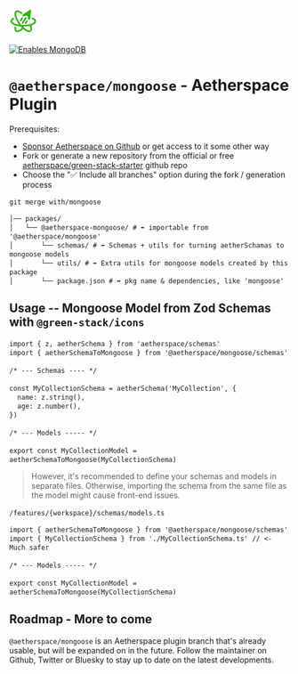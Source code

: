 <img src="/packages/@aetherspace/assets/AetherspaceLogo.svg" width="50" height="50" />

<p>
  <a href="https://mongoosejs.com/docs/" target="_blank">
    <img alt="Enables MongoDB" longdesc="Aetherspace with MongoDB" src="https://img.shields.io/badge/MongoDB-4EA94B?style=for-the-badge&logo=mongodb&logoColor=white" />
  </a>
</p>

# `@aetherspace/mongoose` - Aetherspace Plugin

Prerequisites:
- [Sponsor Aetherspace on Github]() or get access to it some other way
- Fork or generate a new repository from the official or free [aetherspace/green-stack-starter](https://github.com/Aetherspace/green-stack-starter#readme) github repo
- Choose the "✅ Include all branches" option during the fork / generation process

```shell
git merge with/mongoose
```

```shell
│── packages/
│   └── @aetherspace-mongoose/ # ➡️ importable from '@aetherspace/mongoose'
│       └── schemas/ # ➡️ Schemas + utils for turning aetherSchamas to mongoose models
│       └── utils/ # ➡️ Extra utils for mongoose models created by this package
│       └── package.json # ➡️ pkg name & dependencies, like 'mongoose'
```

## Usage -- Mongoose Model from Zod Schemas with `@green-stack/icons`

```tsx
import { z, aetherSchema } from 'aetherspace/schemas'
import { aetherSchemaToMongoose } from '@aetherspace/mongoose/schemas'

/* --- Schemas ---- */

const MyCollectionSchema = aetherSchema('MyCollection', {
  name: z.string(),
  age: z.number(),
})

/* --- Models ----- */

export const MyCollectionModel = aetherSchemaToMongoose(MyCollectionSchema)

```

> However, it's recommended to define your schemas and models in separate files. Otherwise, importing the schema from the same file as the model might cause front-end issues.

`/features/{workspace}/schemas/models.ts`
```tsx
import { aetherSchemaToMongoose } from '@aetherspace/mongoose/schemas'
import { MyCollectionSchema } from './MyCollectionSchema.ts' // <- Much safer

/* --- Models ----- */

export const MyCollectionModel = aetherSchemaToMongoose(MyCollectionSchema)
```

## Roadmap - More to come

`@aetherspace/mongoose` is an Aetherspace plugin branch that's already usable, but will be expanded on in the future. Follow the maintainer on Github, Twitter or Bluesky to stay up to date on the latest developments.
